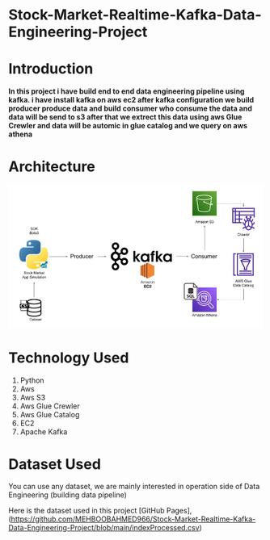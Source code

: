# Stock-Market-Realtime-Kafka-Data-Engineering-Project
# Introduction
**In this project i have build end to end data engineering pipeline using kafka. i have install kafka on aws ec2 after kafka configuration we build producer produce data
and build consumer who consume the data and data will be send to s3 after that we extrect this data using aws Glue Crewler and data will be automic in glue catalog 
and we query on aws athena**

# Architecture 
![Project Architecture](Architecture.jpg)

# Technology Used
1. Python
2. Aws
3. Aws S3
4. Aws Glue Crewler
5. Aws Glue Catalog
6. EC2
7. Apache Kafka

# Dataset Used

You can use any dataset, we are mainly interested in operation side of Data Engineering (building data pipeline)

Here is the dataset used in this project
[GitHub Pages],(https://github.com/MEHBOOBAHMED966/Stock-Market-Realtime-Kafka-Data-Engineering-Project/blob/main/indexProcessed.csv)
